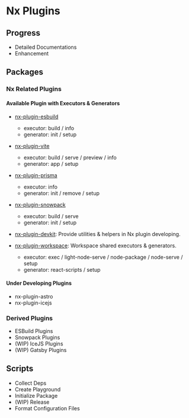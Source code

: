 # Nx Plugins

## Progress

- Detailed Documentations
- Enhancement

## Packages

### Nx Related Plugins

#### Available Plugin with Executors & Generators

- [nx-plugin-esbuild](packages/nx-plugin-esbuild)

  - executor: build / info
  - generator: init / setup

- [nx-plugin-vite](packages/nx-plugin-vite)

  - executor: build / serve / preview / info
  - generator: app / setup

- [nx-plugin-prisma](packages/nx-plugin-prisma)

  - executor: info
  - generator: init / remove / setup

- [nx-plugin-snowpack](packages/nx-plugin-snowpack)

  - executor: build / serve
  - generator: init / setup

- [nx-plugin-devkit](packages/nx-plugin-devkit): Provide utilities & helpers in Nx plugin developing.

- [nx-plugin-workspace](packages/nx-plugin-workspace): Workspace shared executors & generators.

  - executor: exec / light-node-serve / node-package / node-serve / setup
  - generator: react-scripts / setup

#### Under Developing Plugins

- nx-plugin-astro
- nx-plugin-icejs

### Derived Plugins

- ESBuild Plugins
- Snowpack Plugins
- (WIP) IceJS Plugins
- (WIP) Gatsby Plugins

## Scripts

- Collect Deps
- Create Playground
- Initialize Package
- (WIP) Release
- Format Configuration Files
